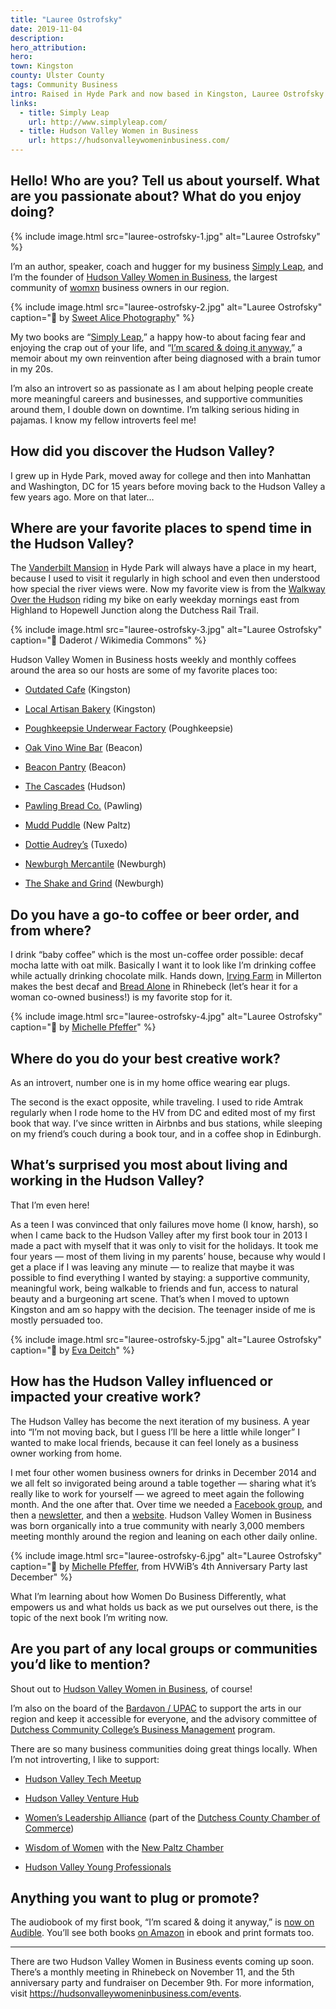 ```yaml
---
title: "Lauree Ostrofsky"
date: 2019-11-04
description:
hero_attribution:
hero:
town: Kingston
county: Ulster County
tags: Community Business
intro: Raised in Hyde Park and now based in Kingston, Lauree Ostrofsky is an author, speaker, coach, and founder of Hudson Valley Women in Business.
links:
  - title: Simply Leap
    url: http://www.simplyleap.com/
  - title: Hudson Valley Women in Business
    url: https://hudsonvalleywomeninbusiness.com/
---
```


## Hello! Who are you? Tell us about yourself. What are you passionate about? What do you enjoy doing?

{% include image.html src="lauree-ostrofsky-1.jpg" alt="Lauree Ostrofsky" %}

I’m an author, speaker, coach and hugger for my business [Simply Leap](http://simplyleap.com), and I’m the founder of [Hudson Valley Women in Business](https://hudsonvalleywomeninbusiness.com/), the largest community of [womxn](https://en.wikipedia.org/wiki/Womxn) business owners in our region.

{% include image.html src="lauree-ostrofsky-2.jpg" alt="Lauree Ostrofsky" caption="📸 by <a href='http://sweetalicephotography.com'>Sweet Alice Photography</a>" %}

My two books are “[Simply Leap](https://www.amazon.com/Simply-Leap-Lessons-Facing-Enjoying/dp/1539117618),” a happy how-to about facing fear and enjoying the crap out of your life, and “[I’m scared & doing it anyway](https://www.amazon.com/Im-scared-doing-anyway-changed/dp/1482337584),” a memoir about my own reinvention after being diagnosed with a brain tumor in my 20s.

I’m also an introvert so as passionate as I am about helping people create more meaningful careers and businesses, and supportive communities around them, I double down on downtime. I’m talking serious hiding in pajamas. I know my fellow introverts feel me!

## How did you discover the Hudson Valley?

I grew up in Hyde Park, moved away for college and then into Manhattan and Washington, DC for 15 years before moving back to the Hudson Valley a few years ago. More on that later…

## Where are your favorite places to spend time in the Hudson Valley?

The [Vanderbilt Mansion](https://www.nps.gov/vama/index.htm) in Hyde Park will always have a place in my heart, because I used to visit it regularly in high school and even then understood how special the river views were. Now my favorite view is from the [Walkway Over the Hudson](https://walkway.org/) riding my bike on early weekday mornings east from Highland to Hopewell Junction along the Dutchess Rail Trail.

{% include image.html src="lauree-ostrofsky-3.jpg" alt="Lauree Ostrofsky" caption="📸 Daderot / Wikimedia Commons" %}

Hudson Valley Women in Business hosts weekly and monthly coffees around the area so our hosts are some of my favorite places too:

- [Outdated Cafe](http://www.outdatedcafe.com/) (Kingston)

- [Local Artisan Bakery](https://www.localartisanbakery.com/) (Kingston)

- [Poughkeepsie Underwear Factory](https://hudsonriverhousing.org/what-we-do/strengthen-communities/poughkeepsie-underwear-factory/) (Poughkeepsie)

- [Oak Vino Wine Bar](http://www.oakvino.com/) (Beacon)

- [Beacon Pantry](http://beaconpantry.com/) (Beacon)

- [The Cascades](https://thecascadeshudson.com/) (Hudson)

- [Pawling Bread Co.](https://www.pawlingbreadco.com/) (Pawling)

- [Mudd Puddle](http://www.muddpuddlecoffee.com/) (New Paltz)

- [Dottie Audrey’s](https://www.dottieaudreys.com/) (Tuxedo)

- [Newburgh Mercantile](https://www.newburghmercantile.com/) (Newburgh)

- [The Shake and Grind](https://www.facebook.com/pages/category/Coffee-Shop/The-Shake-And-Grind-1890902874322018/) (Newburgh)

## Do you have a go-to coffee or beer order, and from where?

I drink “baby coffee” which is the most un-coffee order possible: decaf mocha latte with oat milk. Basically I want it to look like I’m drinking coffee while actually drinking chocolate milk. Hands down, [Irving Farm](https://irvingfarm.com/) in Millerton makes the best decaf and [Bread Alone](https://www.breadalone.com/) in Rhinebeck (let’s hear it for a woman co-owned business!) is my favorite stop for it.

{% include image.html src="lauree-ostrofsky-4.jpg" alt="Lauree Ostrofsky" caption="📸 by <a href='http://homeinthehudsonvalley.com'>Michelle Pfeffer</a>" %}

## Where do you do your best creative work?

As an introvert, number one is in my home office wearing ear plugs.

The second is the exact opposite, while traveling. I used to ride Amtrak regularly when I rode home to the HV from DC and edited most of my first book that way. I’ve since written in Airbnbs and bus stations, while sleeping on my friend’s couch during a book tour, and in a coffee shop in Edinburgh.

## What’s surprised you most about living and working in the Hudson Valley?

That I’m even here!

As a teen I was convinced that only failures move home (I know, harsh), so when I came back to the Hudson Valley after my first book tour in 2013 I made a pact with myself that it was only to visit for the holidays. It took me four years — most of them living in my parents’ house, because why would I get a place if I was leaving any minute — to realize that maybe it was possible to find everything I wanted by staying: a supportive community, meaningful work, being walkable to friends and fun, access to natural beauty and a burgeoning art scene. That’s when I moved to uptown Kingston and am so happy with the decision. The teenager inside of me is mostly persuaded too.

{% include image.html src="lauree-ostrofsky-5.jpg" alt="Lauree Ostrofsky" caption="📸 by <a href='http://www.evadeitch.com/'>Eva Deitch</a>" %}

## How has the Hudson Valley influenced or impacted your creative work?

The Hudson Valley has become the next iteration of my business. A year into “I’m not moving back, but I guess I’ll be here a little while longer” I wanted to make local friends, because it can feel lonely as a business owner working from home.

I met four other women business owners for drinks in December 2014 and we all felt so invigorated being around a table together — sharing what it’s really like to work for yourself — we agreed to meet again the following month. And the one after that. Over time we needed a [Facebook group](https://www.facebook.com/groups/HVWomeninBusiness/), and then a [newsletter](https://connecthv.substack.com/subscribe?), and then a [website](https://hudsonvalleywomeninbusiness.com/). Hudson Valley Women in Business was born organically into a true community with nearly 3,000 members meeting monthly around the region and leaning on each other daily online.

{% include image.html src="lauree-ostrofsky-6.jpg" alt="Lauree Ostrofsky" caption="📸 by <a href='http://homeinthehudsonvalley.com'>Michelle Pfeffer</a>, from HVWiB’s 4th Anniversary Party last December" %}

What I’m learning about how Women Do Business Differently, what empowers us and what holds us back as we put ourselves out there, is the topic of the next book I’m writing now.

## Are you part of any local groups or communities you’d like to mention?

Shout out to [Hudson Valley Women in Business](https://hudsonvalleywomeninbusiness.com/), of course!

I’m also on the board of the [Bardavon / UPAC](https://www.bardavon.org/) to support the arts in our region and keep it accessible for everyone, and the advisory committee of [Dutchess Community College’s Business Management](https://sunydutchess.edu/academics/catalog/current/programs/business/bus.html) program.

There are so many business communities doing great things locally. When I’m not introverting, I like to support:

- [Hudson Valley Tech Meetup](https://www.meetup.com/hvtech/)

- [Hudson Valley Venture Hub](https://www.newpaltz.edu/schoolofbusiness/hvventurehub/)

- [Women’s Leadership Alliance](https://www.dcrcoc.org/WLA) (part of the [Dutchess County Chamber of Commerce](https://www.dcrcoc.org/))

- [Wisdom of Women](https://www.newpaltzchamber.org/wow.html) with the [New Paltz Chamber](https://www.newpaltzchamber.org/)

- [Hudson Valley Young Professionals](https://www.dcrcoc.org/HVYP)

## Anything you want to plug or promote?

The audiobook of my first book, “I’m scared & doing it anyway,” is [now on Audible](https://www.audible.com/pd/Im-Scared-Doing-It-Anyway-Audiobook/B07STG2LR4?qid=1572812055&sr=1-1&pf_rd_p=e81b7c27-6880-467a-b5a7-13cef5d729fe&pf_rd_r=AG4RCH4E1Q5068HD9HSZ&ref=a_search_c3_lProduct_1_1). You’ll see both books [on Amazon](https://www.amazon.com/Lauree-Ostrofsky/e/B00C89OQS8?ref=sr_ntt_srch_lnk_1&qid=1572812090&sr=8-1) in ebook and print formats too.

---

There are two Hudson Valley Women in Business events coming up soon. There’s a monthly meeting in Rhinebeck on November 11, and the 5th anniversary party and fundraiser on December 9th. For more information, visit <https://hudsonvalleywomeninbusiness.com/events>.
